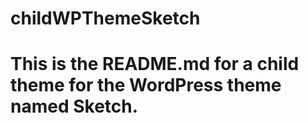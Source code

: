 # childWPThemeSketch

# This is the README.md for a child theme for the WordPress theme named Sketch.

